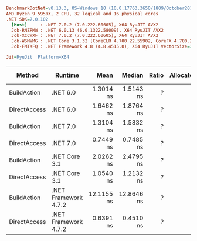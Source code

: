 ``` ini

BenchmarkDotNet=v0.13.3, OS=Windows 10 (10.0.17763.3650/1809/October2018Update/Redstone5), VM=Hyper-V
AMD Ryzen 9 5950X, 2 CPU, 32 logical and 16 physical cores
.NET SDK=7.0.102
  [Host]     : .NET 7.0.2 (7.0.222.60605), X64 RyuJIT AVX2
  Job-RNZPMW : .NET 6.0.13 (6.0.1322.58009), X64 RyuJIT AVX2
  Job-XCCWXF : .NET 7.0.2 (7.0.222.60605), X64 RyuJIT AVX2
  Job-WSMVMG : .NET Core 3.1.32 (CoreCLR 4.700.22.55902, CoreFX 4.700.22.56512), X64 RyuJIT AVX2
  Job-FMTKFQ : .NET Framework 4.8 (4.8.4515.0), X64 RyuJIT VectorSize=256

Jit=RyuJit  Platform=X64  

```
|       Method |              Runtime |       Mean |     Median | Ratio | Allocated | Alloc Ratio |
|------------- |--------------------- |-----------:|-----------:|------:|----------:|------------:|
|  BuildAction |             .NET 6.0 |  1.3014 ns |  1.5143 ns |     ? |         - |           ? |
| DirectAccess |             .NET 6.0 |  1.6462 ns |  1.8764 ns |     ? |         - |           ? |
|  BuildAction |             .NET 7.0 |  1.3104 ns |  1.5832 ns |     ? |         - |           ? |
| DirectAccess |             .NET 7.0 |  0.7449 ns |  0.7485 ns |     ? |         - |           ? |
|  BuildAction |        .NET Core 3.1 |  2.0262 ns |  2.4795 ns |     ? |         - |           ? |
| DirectAccess |        .NET Core 3.1 |  1.0540 ns |  1.2132 ns |     ? |         - |           ? |
|  BuildAction | .NET Framework 4.7.2 | 12.1155 ns | 12.8646 ns |     ? |         - |           ? |
| DirectAccess | .NET Framework 4.7.2 |  0.6391 ns |  0.4510 ns |     ? |         - |           ? |
